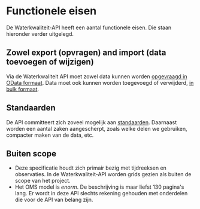 # Functionele eisen

De Waterkwaliteit-API heeft een aantal functionele eisen. Die staan hieronder verder uitgelegd.

## Zowel export (opvragen) and import (data toevoegen of wijzigen)

Via de Waterkwaliteit API moet zowel data kunnen worden [opgevraagd in OData formaat](filteren-selecteren.md).
Data moet ook kunnen worden toegevoegd of verwijderd, [in bulk formaat](aanbieden-bulk-verwerking).

## Standaarden

De API committeert zich zoveel mogelijk aan [standaarden](standaarden.md).
Daarnaast worden een aantal zaken aangescherpt, zoals welke delen we gebruiken, compacter maken van de data, etc.

## Buiten scope

- Deze specificatie houdt zich primair bezig met tijdreeksen en observaties. In de Waterkwaliteit-API worden grids gezien als buiten de scope van het project.
- Het OMS model is _enorm_. De beschrijving is maar liefst 130 pagina's lang. Er wordt in deze API slechts rekening gehouden met onderdelen die voor de API van belang zijn.
